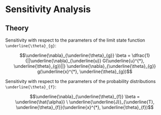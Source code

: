 # Sensitivity Analysis

## Theory

Sensitivity with respect to the parameters of the limit state function ``\underline{\theta}_{g}``:

```math
\underline{\nabla}_{\underline{\theta}_{g}} \beta = \dfrac{1}{||\underline{\nabla}_{\underline{u}} G(\underline{u}^{*}, \underline{\theta}_{g})||} \underline{\nabla}_{\underline{\theta}_{g}} g(\underline{x}^{*}, \underline{\theta}_{g})
```

Sensitivity with respect to the parameters of the probability distributions ``\underline{\theta}_{f}``:

```math
\underline{\nabla}_{\underline{\theta}_{f}} \beta = \underline{\hat{\alpha}} \ \underline{\underline{J}}_{\underline{T}, \underline{\theta}_{f}}(\underline{x}^{*}, \underline{\theta}_{f})
```
